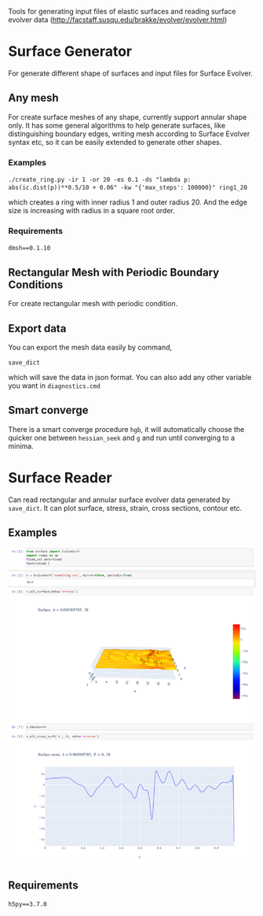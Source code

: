 Tools for generating input files of elastic surfaces and reading surface evolver data (http://facstaff.susqu.edu/brakke/evolver/evolver.html)


# Surface Generator
For generate different shape of surfaces and input files for Surface Evolver.
## Any mesh
For create surface meshes of any shape, currently support annular shape only. It has some general algorithms to help generate surfaces, like distinguishing boundary edges, writing mesh according to Surface Evolver syntax etc, so it can be easily extended to generate other shapes. 

### Examples
```
./create_ring.py -ir 1 -or 20 -es 0.1 -ds "lambda p: abs(ic.dist(p))**0.5/10 + 0.06" -kw "{'max_steps': 100000}" ring1_20
```
which creates a ring with inner radius 1 and outer radius 20. And the edge size is increasing with radius in a square root order.

### Requirements
```
dmsh==0.1.10
```


## Rectangular Mesh with Periodic Boundary Conditions
For create rectangular mesh with periodic condition.

## Export data
You can export the mesh data easily by command, 
```
save_dict
```
which will save the data in json format. You can also add any other variable you want in `diagnostics.cmd`

## Smart converge 
There is a smart converge procedure `hgb`, it will automatically choose the quicker one between `hessian_seek` and `g` and run until converging to a minima.
# Surface Reader

Can read rectangular and annular surface evolver data generated by `save_dict`. It can plot surface, stress, strain, cross sections, contour etc.

## Examples
![fig](figs/surface_reader.png?raw=true "example of plotting stress")

## Requirements
```
h5py==3.7.0
```